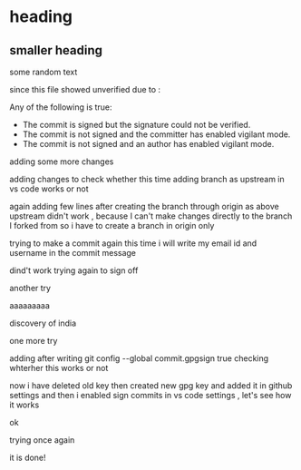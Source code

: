# heading

## smaller heading

some random text

since this file showed unverified due to :

Any of the following is true:
- The commit is signed but the signature could not be verified.
- The commit is not signed and the committer has enabled vigilant mode.
- The commit is not signed and an author has enabled vigilant mode.

adding some more changes

adding changes to check whether this time adding branch as upstream in vs code works or not

again adding few lines after creating the branch through origin as above upstream didn't work , because I can't make changes directly to the branch I forked from
so i have to create a branch in origin only

trying to make a commit again this time i will write my email id and username in the commit message

dind't work trying again to sign off

another try

aaaaaaaaa

discovery of india

one more try

adding after writing git config --global commit.gpgsign true checking whterher this works or not

now i have deleted old key
then created new gpg key and added it in github settings
and then i enabled sign commits in vs code settings , let's see how it works

ok

trying once again

it is done!